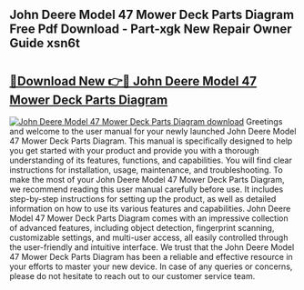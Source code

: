 ## John Deere Model 47 Mower Deck Parts Diagram Free Pdf Download - Part-xgk New Repair Owner Guide xsn6t

# <h2><a href="http://dfhplan.blite.top/?on=John+Deere+Model+47+Mower+Deck+Parts+Diagram">🔗Download New 👉🔴 John Deere Model 47 Mower Deck Parts Diagram</a></h2>

[![John Deere Model 47 Mower Deck Parts Diagram download](https://i.imgur.com/lujVjoI.png)](http://dfhplan.blite.top/?on=John+Deere+Model+47+Mower+Deck+Parts+Diagram)
Greetings and welcome to the user manual for your newly launched John Deere Model 47 Mower Deck Parts Diagram. This manual is specifically designed to help you get started with your product and provide you with a thorough understanding of its features, functions, and capabilities. You will find clear instructions for installation, usage, maintenance, and troubleshooting. To make the most of your John Deere Model 47 Mower Deck Parts Diagram, we recommend reading this user manual carefully before use. It includes step-by-step instructions for setting up the product, as well as detailed information on how to use its various features and capabilities. John Deere Model 47 Mower Deck Parts Diagram comes with an impressive collection of advanced features, including object detection, fingerprint scanning, customizable settings, and multi-user access, all easily controlled through the user-friendly and intuitive interface. We trust that the John Deere Model 47 Mower Deck Parts Diagram has been a reliable and effective resource in your efforts to master your new device. In case of any queries or concerns, please do not hesitate to reach out to our customer service team.
